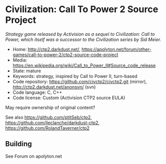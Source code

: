 # Civilization: Call To Power 2 Source Project

_Strategy game released by Activision as a sequel to Civilization: Call to Power, which itself was a successor to the Civilization series by Sid Meier._

- Home: http://ctp2.darkdust.net/, https://apolyton.net/forum/other-games/call-to-power-2/ctp2-source-code-project
- Media: https://en.wikipedia.org/wiki/Call_to_Power_II#Source_code_release
- State: mature
- Keywords: strategy, inspired by Call to Power II, turn-based
- Code repository: https://github.com/civctp2/civctp2.git (mirror), http://ctp2.darkdust.net/anonsvn/ (svn)
- Code language: C, C++
- Code license: Custom (Activision CTP2 source EULA)

May require ownership of original content?

See also https://github.com/ptitSeb/ctp2, https://github.com/jleclanche/darkdust-ctp2, https://github.com/RolandTaverner/ctp2

## Building

See Forum on apolyton.net
